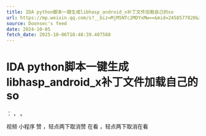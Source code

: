 ```yaml
---
title: IDA python脚本一键生成libhasp_android_x补丁文件加载自己的so
url: https://mp.weixin.qq.com/s?__biz=MjM5NTc2MDYxMw==&mid=2458577820&idx=2&sn=3b1eb5c65d9f65355d7668860f141adc
source: Doonsec's feed
date: 2024-10-05
fetch_date: 2025-10-06T18:48:39.407588
---
```


# IDA python脚本一键生成libhasp_android_x补丁文件加载自己的so

：
，
。

视频
小程序
赞
，轻点两下取消赞
在看
，轻点两下取消在看